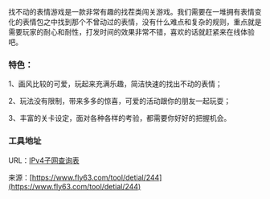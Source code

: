 找不动的表情游戏是一款非常有趣的找茬类闯关游戏。我们需要在一堆拥有表情变化的表情包之中找到那个不曾动过的表情，没有什么难点和复杂的规则，重点就是需要玩家的耐心和耐性，打发时间的效果非常不错，喜欢的话就赶紧来在线体验吧。

### 特色：
1、画风比较的可爱，玩起来充满乐趣，简洁快速的找出不动的表情；

2、玩法没有限制，带来多多的惊喜，可爱的活动跟你的朋友一起玩耍；

3、丰富的关卡设定，面对各种各样的考验，都需要你好好的把握机会。

### 工具地址
URL：[IPv4子网查询表](https://www.fly63.com/tool/lookEmojis/)

来源：[https://www.fly63.com/tool/detial/244](https://www.fly63.com/tool/detial/244)
